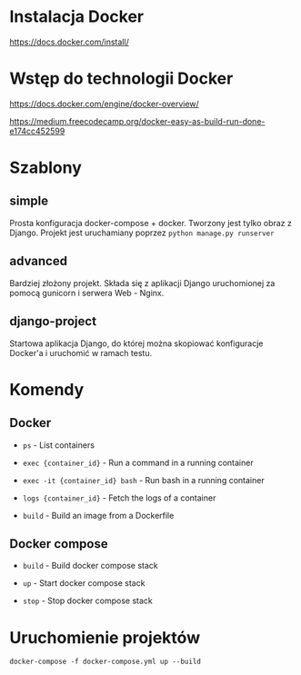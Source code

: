 # Instalacja Docker
https://docs.docker.com/install/

# Wstęp do technologii Docker
https://docs.docker.com/engine/docker-overview/

https://medium.freecodecamp.org/docker-easy-as-build-run-done-e174cc452599

# Szablony

## simple
Prosta konfiguracja docker-compose + docker. Tworzony jest tylko obraz z Django. Projekt jest uruchamiany poprzez `python manage.py runserver`

## advanced
Bardziej złożony projekt. Składa się z aplikacji Django uruchomionej za pomocą gunicorn i serwera Web - Nginx.

## django-project
Startowa aplikacja Django, do której można skopiować konfiguracje Docker'a i uruchomić w ramach testu.

# Komendy

## Docker

- `ps` - List containers

- `exec {container_id}`  - Run a command in a running container

- `exec -it {container_id} bash` - Run bash in a running container

- `logs {container_id}` - Fetch the logs of a container

- `build` - Build an image from a Dockerfile

## Docker compose

- `build` - Build docker compose stack

- `up` - Start docker compose stack

- `stop` - Stop docker compose stack

# Uruchomienie projektów

`docker-compose -f docker-compose.yml up --build`
